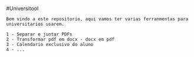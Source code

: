 #Universitool

    Bem vindo a este repositorio, aqui vamos ter varias ferranmentas para universitarios usarem.

    1 - Separar e juntar PDFs
    2 - Transformar pdf em docx - docx em pdf
    3 - Calendario exclusivo do aluno
    4 - ...